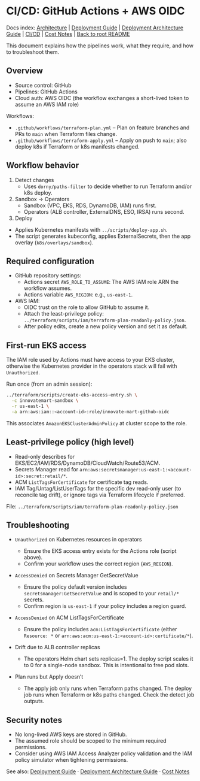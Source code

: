 # CI/CD: GitHub Actions + AWS OIDC

Docs index: [Architecture](./ARCHITECTURE.md) | [Deployment Guide](./DEPLOYMENT_GUIDE.md) | [Deployment Architecture Guide](./Deployment_Architecture_Guide.md) | [CI/CD](./CI_CD.md) | [Cost Notes](./COST_NOTES.md) | [Back to root README](../../README.md)

This document explains how the pipelines work, what they require, and how to troubleshoot them.

## Overview

- Source control: GitHub
- Pipelines: GitHub Actions
- Cloud auth: AWS OIDC (the workflow exchanges a short-lived token to assume an AWS IAM role)

Workflows:
- `.github/workflows/terraform-plan.yml` – Plan on feature branches and PRs to `main` when Terraform files change.
- `.github/workflows/terraform-apply.yml` – Apply on push to `main`; also deploy k8s if Terraform or k8s manifests changed.

## Workflow behavior

1. Detect changes
   - Uses `dorny/paths-filter` to decide whether to run Terraform and/or k8s deploy.
2. Sandbox → Operators
   - Sandbox (VPC, EKS, RDS, DynamoDB, IAM) runs first.
   - Operators (ALB controller, ExternalDNS, ESO, IRSA) runs second.
3. Deploy
  - Applies Kubernetes manifests with `../scripts/deploy-app.sh`.
   - The script generates kubeconfig, applies ExternalSecrets, then the app overlay (`k8s/overlays/sandbox`).

## Required configuration

- GitHub repository settings:
  - Actions secret `AWS_ROLE_TO_ASSUME`: The AWS IAM role ARN the workflow assumes.
  - Actions variable `AWS_REGION`: e.g., `us-east-1`.
- AWS IAM:
  - OIDC trust on the role to allow GitHub to assume it.
  - Attach the least-privilege policy: `../terraform/scripts/iam/terraform-plan-readonly-policy.json`.
  - After policy edits, create a new policy version and set it as default.

## First-run EKS access

The IAM role used by Actions must have access to your EKS cluster, otherwise the Kubernetes provider in the operators stack will fail with `Unauthorized`.

Run once (from an admin session):

```bash
../terraform/scripts/create-eks-access-entry.sh \
  -c innovatemart-sandbox \
  -r us-east-1 \
  -a arn:aws:iam::<account-id>:role/innovate-mart-github-oidc
```

This associates `AmazonEKSClusterAdminPolicy` at cluster scope to the role.

## Least-privilege policy (high level)

- Read-only describes for EKS/EC2/IAM/RDS/DynamoDB/CloudWatch/Route53/ACM.
- Secrets Manager read for `arn:aws:secretsmanager:us-east-1:<account-id>:secret:retail/*`.
- ACM `ListTagsForCertificate` for certificate tag reads.
- IAM Tag/Untag/ListUserTags for the specific dev read-only user (to reconcile tag drift), or ignore tags via Terraform lifecycle if preferred.

File: `../terraform/scripts/iam/terraform-plan-readonly-policy.json`

## Troubleshooting

- `Unauthorized` on Kubernetes resources in operators
  - Ensure the EKS access entry exists for the Actions role (script above).
  - Confirm your workflow uses the correct region (`AWS_REGION`).

- `AccessDenied` on Secrets Manager GetSecretValue
  - Ensure the policy default version includes `secretsmanager:GetSecretValue` and is scoped to your `retail/*` secrets.
  - Confirm region is `us-east-1` if your policy includes a region guard.

- `AccessDenied` on ACM ListTagsForCertificate
  - Ensure the policy includes `acm:ListTagsForCertificate` (either `Resource: *` or `arn:aws:acm:us-east-1:<account-id>:certificate/*`).

- Drift due to ALB controller replicas
  - The operators Helm chart sets replicas=1. The deploy script scales it to 0 for a single-node sandbox. This is intentional to free pod slots.

- Plan runs but Apply doesn’t
  - The apply job only runs when Terraform paths changed. The deploy job runs when Terraform or k8s paths changed. Check the detect job outputs.

## Security notes

- No long-lived AWS keys are stored in GitHub.
- The assumed role should be scoped to the minimum required permissions.
- Consider using AWS IAM Access Analyzer policy validation and the IAM policy simulator when tightening permissions.

See also: [Deployment Guide](./DEPLOYMENT_GUIDE.md) · [Deployment Architecture Guide](./Deployment_Architecture_Guide.md) · [Cost Notes](./COST_NOTES.md)
